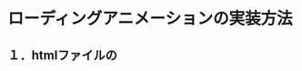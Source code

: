 # ローディングアニメーションの実装方法

## １．htmlファイルの<script>タグを使った実装方法

    <head>
      <script type="text/javascript" src="MJLibs01LoadingAnimation.js"></script>
      <script type="text/javascript">
        var lda = new MJLibs01LoadingAnimation({});
      </script>
    </head>
    <body>
      <button onclick="lda.Start()">再生</button>
      <button onclick="lda.Stop()">停止</button>
    </body>

外部スクリプトとして「MJLibs01LoadingAnimation.js」を読み込みます。  
「MJLibs01LoadingAnimation」メソッドをnewで変数の中にインスタンス化して格納します。  
 
あとはbuttonタグにonclickを設置し、インスタンスから「Start」メソッドおよび「Stop」メソッドを呼び出すだけです。 
 
上記の例では、「再生」ボタンを押すとアニメーションが始まり、「停止」ボタンを押すとアニメーションが終了します。

## ２．別の外部javascriptで実装
htmlファイルに外部スクリプトとして読み込みます。  

    <!-- htmlファイル -->
    <script type="text/javascript" src="MJLibs01LoadingAnimation.js"></script>

別の外部スクリプト内で、同じように「MJLibs01LoadingAnimation」メソッドをインスタンス化します。

    //外部javascript内
    var lda = new MJLibs01LoadingAnimation({});
    ：
    //何かの処理の前にアニメーション開始
    lda.Start();
    ：
    //処理の終了時にアニメーション停止
    lda.Stop();
    
XMLHttpRequestでサーバにアクセスする時などに使っています。

# 設定できる項目
ボール色や背景色など、設定をいじれるようにしています。  
インスタンス化する時に初期値を付与してください。  
未設定（null）の場合は初期値が反映されます。

| 引数 | 型 | 初期値 | 補足 |
----|----|----|----
| Method | string | "CirclingBall" | 再生したいローディングアニメーションの指定。 |
| RGB | 連想配列 | { R:0, G:120, B:255 } | ローディングアニメーションの色。RGB値を0～255で指定。 |
| Back | string | "rgba(0,0,0,0.1)" | ローディングアニメーションの背景色。cssで指定するカラー値「#fff」「#f0f0f0」「white」などであればOK。 |
| R | int | 6 | ボールの半径。 |
| Wid | int | 100 | ローディングアニメーションの幅と高さの値。正方形になります。 |
| Timing | int | 100 | ローディングアニメーションの再生間隔。初期値は100ミリ秒。 |
| Z | int | 9999 | ローディングアニメーションのz-index値。 |
| Name | string | "LoadingAnimationLibrary" | ローディングアニメーションのcanvas名。カスタムデータ属性「data-library」に設定される値です。 |

    //設定例
    var lda = new MJLibs01LoadingAnimation({
      Method : "DoubleCircle",      //アニメーションパターン「DoubleCircle」を指定
      RGB    : { R:255, G:0, B:0 }, //赤
      Back   : "rgba(0,0,0,0)",     //背景を非表示状態に。
    });
